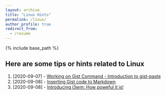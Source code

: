 ```yaml
---
layout: archive
title: "Linux Hints"
permalink: /linux/
author_profile: true
redirect_from:
  - /resume
---
```


{% include base_path %}

Here are some tips or hints related to Linux
------
1. [2020-09-07] - [Working on Gist Command - Introduction to gist-paste](https://yudhastyawan.github.io/posts/2020/09/working-on-gist-command/)
1. [2020-09-08] - [Inserting Gist code to Markdown](https://yudhastyawan.github.io/posts/2020/09/adding_gist_on_markdown/)
1. [2020-09-08] - [Introducing i3wm: How poweful it is!](https://yudhastyawan.github.io/posts/2020/09/powerful_i3wm/)